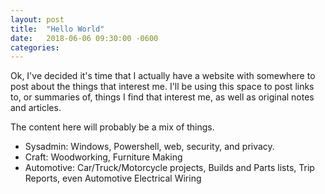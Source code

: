 ```yaml
---
layout: post
title:  "Hello World"
date:   2018-06-06 09:30:00 -0600
categories:
---
```

Ok, I've decided it's time that I actually have a website with somewhere to post about the things that interest me. I'll be using this space to post links to, or summaries of, things I find that interest me, as well as original notes and articles.

The content here will probably be a mix of things.
* Sysadmin: Windows, Powershell, web, security, and privacy.
* Craft: Woodworking, Furniture Making 
* Automotive: Car/Truck/Motorcycle projects, Builds and Parts lists, Trip Reports, even Automotive Electrical Wiring

